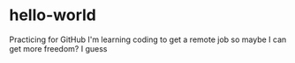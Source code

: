 # hello-world
Practicing for GitHub
I'm learning coding to get a remote job so maybe I can get more freedom? I guess
